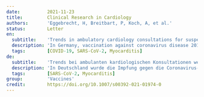 ```yaml
---
date:          2021-11-23
title:         Clinical Research in Cardiology
authors:       'Eggebrecht, H, Breitbart, P, Koch, A, et al.'
status:        Letter
en:
  subtitle:    'Trends in ambulatory cardiology consultations for suspected myocarditis after COVID-19 vaccination'
  description: 'In Germany, vaccination against coronavirus disease 2019 (COVID-19) was approved on December 21st 2020 and the first patient treated on December 26th. On May 7th 2021, the European Medicines Agency (EMA) announced an official investigation of case reports of myopericarditis in temporal relation to COVID-19 vaccination [1,2,3], which was updated on June 11th [4]. Since then, we noted increasing requests from General Practitioners for urgent cardiologic consultation of patients with suspected myocarditis after COVID-19 vaccination. All patients were scheduled within the 2 following business days and underwent standardized cardiologic assessment including electrocardiography (ECG), echocardiography, and determination of NT-proBNP and high-sensitive troponin T. Cardiac magnetic resonance (CMR) was performed at the discretion of the treating cardiologist. Statistical analysis was performed using IBM SPSS Statistics 27.0. Continuous variables are presented as mean and 95% confidence interval [CI], and categorical variables are represented as frequencies and percentages. Comparisons were performed with Student’s t test and with the Chi-square test for categorical variables. A two-sided p value of ≤ 0.05 was considered statistically significant.'
  tags:        [COVID-19, SARS-CoV-2, Myocarditis]
de:
  subtitle:    'Trends bei ambulanten kardiologischen Konsultationen wegen Verdachts auf Myokarditis nach der COVID-19-Impfung'
  description: 'In Deutschland wurde die Impfung gegen die Coronavirus-Krankheit 2019 (COVID-19) am 21. Dezember 2020 zugelassen und der erste Patient am 26. Dezember behandelt. Am 7. Mai 2021 kündigte die Europäische Arzneimittelagentur (EMA) eine offizielle Untersuchung von Fallberichten über Myoperikarditis im zeitlichen Zusammenhang mit der COVID-19-Impfung an, die am 11. Juni aktualisiert wurde. Seitdem haben wir vermehrt Anfragen von Allgemeinärzten nach einer dringenden kardiologischen Konsultation von Patienten mit Verdacht auf Myokarditis nach der COVID-19-Impfung erhalten. Alle Patienten erhielten innerhalb der folgenden zwei Arbeitstage einen Termin und wurden einer standardisierten kardiologischen Untersuchung unterzogen, einschließlich Elektrokardiographie (EKG), Echokardiographie und Bestimmung von NT-proBNP und hochempfindlichem Troponin T. Eine kardiale Magnetresonanztomographie (CMR) wurde nach dem Ermessen des behandelnden Kardiologen durchgeführt. Die statistische Analyse wurde mit IBM SPSS Statistics 27.0 durchgeführt. Kontinuierliche Variablen werden als Mittelwert und 95 % Konfidenzintervall [CI] dargestellt, kategorische Variablen als Häufigkeiten und Prozentsätze. Die Vergleiche wurden mit dem Student’s t-Test und mit dem Chi-Quadrat-Test für kategoriale Variablen durchgeführt. Ein zweiseitiger p-Wert von ≤ 0,05 wurde als statistisch signifikant angesehen.' 
  tags:        [SARS-CoV-2, Myocarditis]
group:         'Vaccines'
credit:        https://doi.org/10.1007/s00392-021-01974-0
---
```

